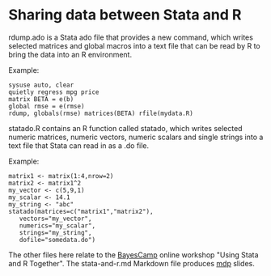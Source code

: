 # Sharing data between Stata and R

rdump.ado is a Stata ado file that provides a new command, which writes selected matrices and global macros into a text file that can be read by R to bring the data into an R environment.

Example:

```
sysuse auto, clear
quietly regress mpg price
matrix BETA = e(b)
global rmse = e(rmse)
rdump, globals(rmse) matrices(BETA) rfile(mydata.R)
```

statado.R contains an R function called statado, which writes selected numeric matrices, numeric vectors, numeric scalars and single strings into a text file that Stata can read in as a .do file.

Example:

```
matrix1 <- matrix(1:4,nrow=2)
matrix2 <- matrix1^2
my_vector <- c(5,9,1)
my_scalar <- 14.1
my_string <- "abc"
statado(matrices=c("matrix1","matrix2"),
   vectors="my_vector",
   numerics="my_scalar",
   strings="my_string",
   dofile="somedata.do")
```

The other files here relate to the [BayesCamp](https://www.bayescamp.com) online workshop "Using Stata and R Together". The stata-and-r.md Markdown file produces [mdp](https://github.com/visit1985/mdp) slides.
